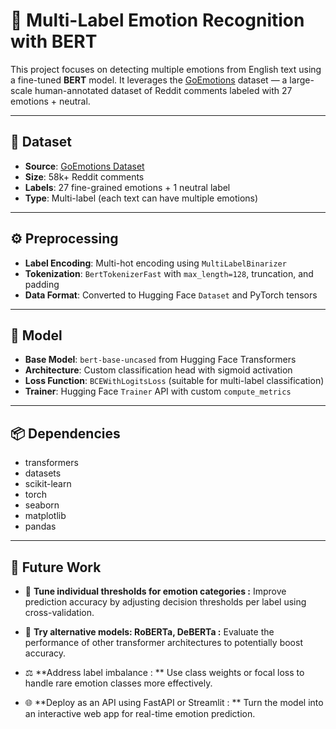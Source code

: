 # 🤖 Multi-Label Emotion Recognition with BERT

This project focuses on detecting multiple emotions from English text using a fine-tuned **BERT** model. It leverages the [GoEmotions](https://huggingface.co/datasets/go_emotions) dataset — a large-scale human-annotated dataset of Reddit comments labeled with 27 emotions + neutral.

---

## 📁 Dataset

- **Source**: [GoEmotions Dataset](https://huggingface.co/datasets/go_emotions)
- **Size**: 58k+ Reddit comments
- **Labels**: 27 fine-grained emotions + 1 neutral label
- **Type**: Multi-label (each text can have multiple emotions)

---

## ⚙️ Preprocessing

- **Label Encoding**: Multi-hot encoding using `MultiLabelBinarizer`
- **Tokenization**: `BertTokenizerFast` with `max_length=128`, truncation, and padding
- **Data Format**: Converted to Hugging Face `Dataset` and PyTorch tensors

---

## 🧠 Model

- **Base Model**: `bert-base-uncased` from Hugging Face Transformers
- **Architecture**: Custom classification head with sigmoid activation
- **Loss Function**: `BCEWithLogitsLoss` (suitable for multi-label classification)
- **Trainer**: Hugging Face `Trainer` API with custom `compute_metrics`

---

## 📦 Dependencies
- transformers  
- datasets  
- scikit-learn  
- torch  
- seaborn  
- matplotlib  
- pandas

---

## 🧩 Future Work
- 🔧 **Tune individual thresholds for emotion categories :**
Improve prediction accuracy by adjusting decision thresholds per label using cross-validation.

- 🤖 **Try alternative models: RoBERTa, DeBERTa :**
Evaluate the performance of other transformer architectures to potentially boost accuracy.

- ⚖️ **Address label imbalance : **
Use class weights or focal loss to handle rare emotion classes more effectively.

- 🌐 **Deploy as an API using FastAPI or Streamlit : **
Turn the model into an interactive web app for real-time emotion prediction.

